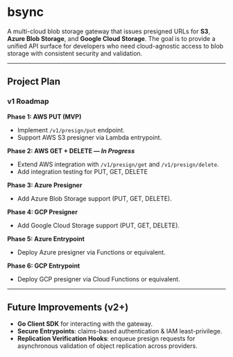 # bsync

A multi-cloud blob storage gateway that issues presigned URLs for **S3**, **Azure Blob Storage**, and **Google Cloud
Storage**. The goal is to provide a unified API surface for developers who need cloud-agnostic access to blob storage
with consistent security and validation.

---

## Project Plan

### v1 Roadmap

**Phase 1: AWS PUT (MVP)**

- Implement `/v1/presign/put` endpoint.
- Support AWS S3 presigner via Lambda entrypoint.

**Phase 2: AWS GET + DELETE — *In Progress***

- Extend AWS integration with `/v1/presign/get` and `/v1/presign/delete`.
- Add integration testing for PUT, GET, DELETE

**Phase 3: Azure Presigner**

- Add Azure Blob Storage support (PUT, GET, DELETE).

**Phase 4: GCP Presigner**

- Add Google Cloud Storage support (PUT, GET, DELETE).

**Phase 5: Azure Entrypoint**

- Deploy Azure presigner via Functions or equivalent.

**Phase 6: GCP Entrypoint**

- Deploy GCP presigner via Cloud Functions or equivalent.

---

## Future Improvements (v2+)

- **Go Client SDK** for interacting with the gateway.
- **Secure Entrypoints**: claims-based authentication & IAM least-privilege.
- **Replication Verification Hooks**: enqueue presign requests for asynchronous validation of object replication across
  providers.
